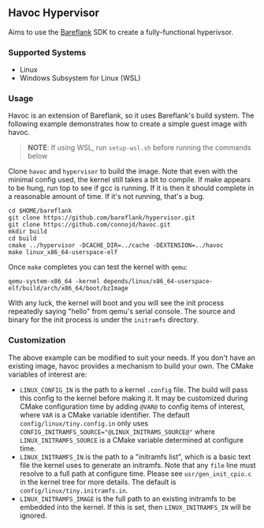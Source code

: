 ## Havoc Hypervisor

Aims to use the [Bareflank](https://github.com/bareflank/hypervisor) SDK
to create a fully-functional hyperivsor.

### Supported Systems
  - Linux
  - Windows Subsystem for Linux (WSL)

### Usage
Havoc is an extension of Bareflank, so it uses Bareflank's build system. The
following example demonstrates how to create a simple guest image with havoc.

> **NOTE**: If using WSL, run `setup-wsl.sh` before running the commands below

Clone `havoc` and `hypervisor` to build the image. Note that even with the
minimal config used, the kernel still takes a bit to compile. If make appears
to be hung, run top to see if gcc is running. If it is then it should
complete in a reasonable amount of time. If it's not running, that's a bug.
```
cd $HOME/bareflank
git clone https://github.com/bareflank/hypervisor.git
git clone https://github.com/connojd/havoc.git
mkdir build
cd build
cmake ../hypervisor -DCACHE_DIR=../cache -DEXTENSION=../havoc
make linux_x86_64-userspace-elf
```

Once `make` completes you can test the kernel with `qemu`:
```
qemu-system-x86_64 -kernel depends/linux/x86_64-userspace-elf/build/arch/x86_64/boot/bzImage
```

With any luck, the kernel will boot and you will see the init process
repeatedly saying "hello" from qemu's serial console. The source and binary for
the init process is under the `initramfs` directory.

### Customization
The above example can be modified to suit your needs. If you don't have an
existing image, havoc provides a mechanism to build your own. The CMake
variables of interest are:
  - `LINUX_CONFIG_IN` is the path to a kernel `.config` file. The build
    will pass this config to the kernel before making it. It may be customized
    during CMake configuration time by adding `@VAR@` to config items of
    interest, where `VAR` is a CMake variable identifier. The default
    `config/linux/tiny.config.in` only uses
    `CONFIG_INITRAMFS_SOURCE="@LINUX_INITRAMS_SOURCE@"` where
    `LINUX_INITRAMFS_SOURCE` is a CMake variable determined at configure time.
  - `LINUX_INITRAMFS_IN` is the path to a "initramfs list", which is a
     basic text file the kernel uses to generate an initramfs. Note
     that any `file` line must resolve to a full path at configure time. Please
     see `usr/gen_init_cpio.c` in the kernel tree for more details.
     The default is `config/linux/tiny.initramfs.in`.
  - `LINUX_INITRAMFS_IMAGE` is the full path to an existing initramfs to be
     embedded into the kernel. If this is set, then `LINUX_INITRAMFS_IN` will
     be ignored.
